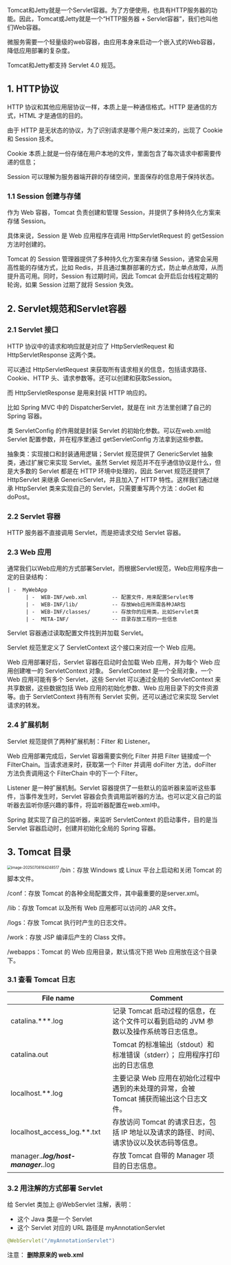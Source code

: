 Tomcat和Jetty就是一个Servlet容器。为了方便使用，也具有HTTP服务器的功能。因此，Tomcat或Jetty就是一个“HTTP服务器 + Servlet容器”，我们也叫他们Web容器。

微服务需要一个轻量级的web容器，由应用本身来启动一个嵌入式的Web容器，降低应用部署的复杂度。

Tomcat和Jetty都支持 Servlet 4.0 规范。

## 1. HTTP协议

HTTP 协议和其他应用层协议一样，本质上是一种通信格式。HTTP 是通信的方式，HTML 才是通信的目的。

由于 HTTP 是无状态的协议，为了识别请求是哪个用户发过来的，出现了 Cookie 和 Session 技术。

Cookie 本质上就是一份存储在用户本地的文件，里面包含了每次请求中都需要传递的信息；

Session 可以理解为服务器端开辟的存储空间，里面保存的信息用于保持状态。

### 1.1 Session 创建与存储

作为 Web 容器，Tomcat 负责创建和管理 Session，并提供了多种持久化方案来存储 Session。

具体来说，Session 是 Web 应用程序在调用 HttpServletRequest 的 getSession 方法时创建的。

Tomcat 的 Session 管理器提供了多种持久化方案来存储 Session，通常会采用高性能的存储方式，比如 Redis，并且通过集群部署的方式，防止单点故障，从而提升高可用。同时，Session 有过期时间，因此 Tomcat 会开启后台线程定期的轮询，如果 Session 过期了就将 Session 失效。

## 2. Servlet规范和Servlet容器

### 2.1 Servlet 接口

HTTP 协议中的请求和响应就是对应了 HttpServletRequest 和 HttpServletResponse 这两个类。

可以通过 HttpServletRequest 来获取所有请求相关的信息，包括请求路径、Cookie、HTTP 头、请求参数等。还可以创建和获取Session。

而 HttpServletResponse 是用来封装 HTTP 响应的。

比如 Spring MVC 中的 DispatcherServlet，就是在 init 方法里创建了自己的 Spring 容器。

类 ServletConfig 的作用就是封装 Servlet 的初始化参数。可以在web.xml给 Servlet 配置参数，并在程序里通过 getServletConfig 方法拿到这些参数。

抽象类：实现接口和封装通用逻辑；Servlet 规范提供了 GenericServlet 抽象类，通过扩展它来实现 Servlet。虽然 Servlet 规范并不在乎通信协议是什么，但是大多数的 Servlet 都是在 HTTP 环境中处理的，因此 Servet 规范还提供了 HttpServlet 来继承 GenericServlet，并且加入了 HTTP 特性。这样我们通过继承 HttpServlet 类来实现自己的 Servlet，只需要重写两个方法：doGet 和 doPost。

### 2.2 Servlet 容器

HTTP 服务器不直接调用 Servlet，而是把请求交给 Servlet 容器。

### 2.3 Web 应用

通常我们以Web应用的方式部署Servlet，而根据Servlet规范，Web应用程序由一定的目录结构：

```
| -  MyWebApp
      | -  WEB-INF/web.xml        -- 配置文件，用来配置Servlet等
      | -  WEB-INF/lib/           -- 存放Web应用所需各种JAR包
      | -  WEB-INF/classes/       -- 存放你的应用类，比如Servlet类
      | -  META-INF/              -- 目录存放工程的一些信息
```

Servlet 容器通过读取配置文件找到并加载 Servlet。

Servlet 规范里定义了 ServletContext 这个接口来对应一个 Web 应用。

Web 应用部署好后，Servlet 容器在启动时会加载 Web 应用，并为每个 Web 应用创建唯一的 ServletContext 对象。 ServletContext 是一个全局对象，一个 Web 应用可能有多个 Servlet，这些 Servlet 可以通过全局的 ServletContext 来共享数据，这些数据包括 Web 应用的初始化参数、Web 应用目录下的文件资源等。由于 ServletContext 持有所有 Servlet 实例，还可以通过它来实现 Servlet 请求的转发。

### 2.4 扩展机制

Servlet 规范提供了两种扩展机制：Filter 和 Listener。

Web 应用部署完成后，Servlet 容器需要实例化 Filter 并把 Filter 链接成一个 FilterChain。当请求进来时，获取第一个 Filter 并调用 doFilter 方法，doFilter 方法负责调用这个 FilterChain 中的下一个 Filter。

Listener 是一种扩展机制。Servlet 容器提供了一些默认的监听器来监听这些事件，当事件发生时，Servlet 容器会负责调用监听器的方法。也可以定义自己的监听器去监听你感兴趣的事件，将监听器配置在web.xml中。

Spring 就实现了自己的监听器，来监听 ServletContext 的启动事件，目的是当 Servlet 容器启动时，创建并初始化全局的 Spring 容器。

## 3. Tomcat 目录

<img src="/Users/ellen/Library/Application Support/typora-user-images/image-20250708164248517.png" alt="image-20250708164248517" style="zoom:60%;" align="left" />

/bin：存放 Windows 或 Linux 平台上启动和关闭 Tomcat 的脚本文件。

/conf：存放 Tomcat 的各种全局配置文件，其中最重要的是server.xml。

/lib：存放 Tomcat 以及所有 Web 应用都可以访问的 JAR 文件。

/logs：存放 Tomcat 执行时产生的日志文件。

/work：存放 JSP 编译后产生的 Class 文件。

/webapps：Tomcat 的 Web 应用目录，默认情况下把 Web 应用放在这个目录下。

### 3.1 查看 Tomcat 日志

| File name                            | Comment                                                      |
| ------------------------------------ | ------------------------------------------------------------ |
| catalina.***.log                     | 记录 Tomcat 启动过程的信息，在这个文件可以看到启动的 JVM 参数以及操作系统等日志信息。 |
| catalina.out                         | Tomcat 的标准输出（stdout）和标准错误（stderr）； 应用程序打印出的日志信息 |
| localhost.**.log                     | 主要记录 Web 应用在初始化过程中遇到的未处理的异常，会被 Tomcat 捕获而输出这个日志文件。 |
| localhost_access_log.**.txt          | 存放访问 Tomcat 的请求日志，包括 IP 地址以及请求的路径、时间、请求协议以及状态码等信息。 |
| manager.***.log/host-manager.***.log | 存放 Tomcat 自带的 Manager 项目的日志信息。                  |

### 3.2 用注解的方式部署 Servlet

给 Servlet 类加上 @WebServlet 注解，表明：

- 这个 Java 类是一个 Servlet
- 这个 Servlet 对应的 URL 路径是 myAnnotationServlet

```java
@WebServlet("/myAnnotationServlet")
```

注意： **删除原来的 web.xml**
